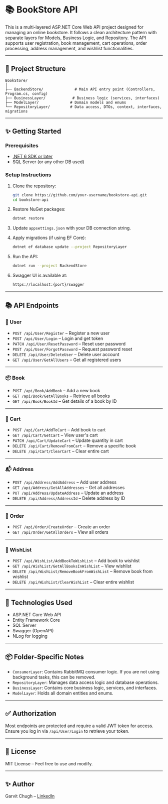 # 📚 BookStore API

This is a multi-layered ASP.NET Core Web API project designed for managing an online bookstore. It follows a clean architecture pattern with separate layers for Models, Business Logic, and Repository. The API supports user registration, book management, cart operations, order processing, address management, and wishlist functionalities.

---

## 🧱 Project Structure

```
BookStore/
│
├── BackendStore/              # Main API entry point (Controllers, Program.cs, config)
├── BusinessLayer/            # Business logic (services, interfaces)
├── ModelLayer/              # Domain models and enums
└── RepositoryLayer/         # Data access, DTOs, context, interfaces, migrations
```

---

## ✨ Getting Started

### Prerequisites

* [.NET 6 SDK or later](https://dotnet.microsoft.com/download)
* SQL Server (or any other DB used)

### Setup Instructions

1. Clone the repository:

   ```bash
   git clone https://github.com/your-username/bookstore-api.git
   cd bookstore-api
   ```

2. Restore NuGet packages:

   ```bash
   dotnet restore
   ```

3. Update `appsettings.json` with your DB connection string.

4. Apply migrations (if using EF Core):

   ```bash
   dotnet ef database update --project RepositoryLayer
   ```

5. Run the API:

   ```bash
   dotnet run --project BackendStore
   ```

6. Swagger UI is available at:

   ```
   https://localhost:{port}/swagger
   ```

---

## 📚 API Endpoints

### 🔐 User

* `POST /api/User/Register` – Register a new user
* `POST /api/User/Login` – Login and get token
* `PATCH /api/User/ResetPassword` – Reset user password
* `POST /api/User/ForgotPassword` – Request password reset
* `DELETE /api/User/DeleteUser` – Delete user account
* `GET /api/User/GetAllUsers` – Get all registered users

---

### 📦 Book

* `POST /api/Book/AddBook` – Add a new book
* `GET /api/Book/GetAllBooks` – Retrieve all books
* `GET /api/Book/BookId` – Get details of a book by ID

---

### 🛒 Cart

* `POST /api/Cart/AddToCart` – Add book to cart
* `GET /api/Cart/GetCart` – View user's cart
* `PATCH /api/Cart/UpdateCart` – Update quantity in cart
* `DELETE /api/Cart/RemoveFromCart` – Remove a specific book
* `DELETE /api/Cart/ClearCart` – Clear entire cart

---

### 📬 Address

* `POST /api/Address/AddAddress` – Add user address
* `GET /api/Address/GetAllAddresses` – Get all addresses
* `PUT /api/Address/UpdateAddress` – Update an address
* `DELETE /api/Address/AddressId` – Delete address by ID

---

### 📜 Order

* `POST /api/Order/CreateOrder` – Create an order
* `GET /api/Order/GetAllOrders` – View all orders

---

### 💖 WishList

* `POST /api/WishList/AddBookToWishList` – Add book to wishlist
* `GET /api/WishList/GetAllBooksInWishList` – View wishlist
* `DELETE /api/WishList/RemoveBookFromWishList` – Remove book from wishlist
* `DELETE /api/WishList/ClearWishList` – Clear entire wishlist

---

## 🧰 Technologies Used

* ASP.NET Core Web API
* Entity Framework Core
* SQL Server
* Swagger (OpenAPI)
* NLog for logging

---

## 📦 Folder-Specific Notes

* `ConsumerLayer`: Contains RabbitMQ consumer logic. If you are not using background tasks, this can be removed.
* `RepositoryLayer`: Manages data access logic and database operations.
* `BusinessLayer`: Contains core business logic, services, and interfaces.
* `ModelLayer`: Holds all domain entities and enums.

---

## ✅ Authorization

Most endpoints are protected and require a valid JWT token for access. Ensure you log in via `/api/User/Login` to retrieve your token.

---

## 📄 License

MIT License – Feel free to use and modify.

---

## ✨ Author

Garvit Chugh – [LinkedIn](https://www.linkedin.com/in/chughgarvit09/)